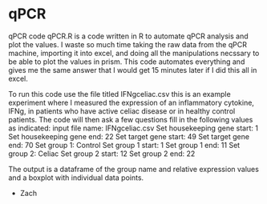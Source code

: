 # qPCR
qPCR code
qPCR.R is a code written in R to automate qPCR analysis and plot the values.
I waste so much time taking the raw data from the qPCR machine, importing it into excel, and doing all the manipulations necssary to be able to plot the values in prism. This code automates everything and gives me the same answer that I would get 15 minutes later if I did this all in excel. 

To run this code use the file titled IFNgceliac.csv this is an example experiment where I measured the expression of an inflammatory cytokine, IFNg, in patients who have active celiac disease or in healthy control patients. 
The code will then ask a few questions fill in the following values as indicated:
input file name: IFNgceliac.csv
Set housekeeping gene start: 1
Set housekeeping gene end: 22
Set target gene start: 49
Set target gene end: 70
Set group 1: Control
Set group 1 start: 1
Set group 1 end: 11
Set group 2: Celiac
Set group 2 start: 12
Set group 2 end: 22

The output is a dataframe of the group name and relative expression values and a boxplot with individual data points.
- Zach
